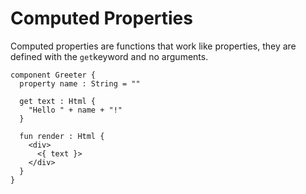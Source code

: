 # Computed Properties

Computed properties are functions that work like properties, they are defined with the `get`keyword and no arguments.

```text
component Greeter {
  property name : String = ""

  get text : Html {
    "Hello " + name + "!"
  }

  fun render : Html {
    <div>
      <{ text }>
    </div>
  }
}
```
